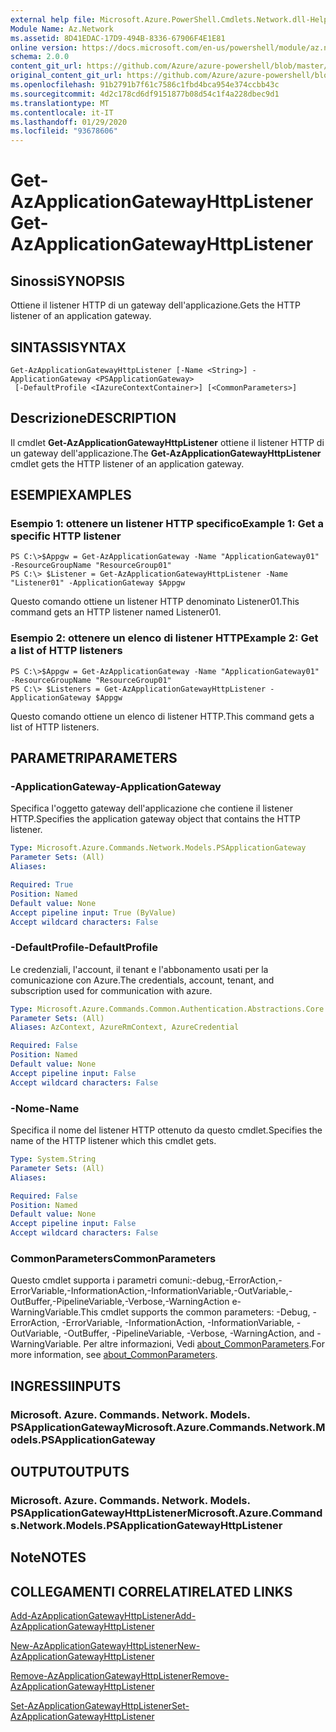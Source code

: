 ```yaml
---
external help file: Microsoft.Azure.PowerShell.Cmdlets.Network.dll-Help.xml
Module Name: Az.Network
ms.assetid: 8D41EDAC-17D9-494B-8336-67906F4E1E81
online version: https://docs.microsoft.com/en-us/powershell/module/az.network/get-azapplicationgatewayhttplistener
schema: 2.0.0
content_git_url: https://github.com/Azure/azure-powershell/blob/master/src/Network/Network/help/Get-AzApplicationGatewayHttpListener.md
original_content_git_url: https://github.com/Azure/azure-powershell/blob/master/src/Network/Network/help/Get-AzApplicationGatewayHttpListener.md
ms.openlocfilehash: 91b2791b7f61c7586c1fbd4bca954e374ccbb43c
ms.sourcegitcommit: 4d2c178cd6df9151877b08d54c1f4a228dbec9d1
ms.translationtype: MT
ms.contentlocale: it-IT
ms.lasthandoff: 01/29/2020
ms.locfileid: "93678606"
---
```

# <span data-ttu-id="b91a8-101">Get-AzApplicationGatewayHttpListener</span><span class="sxs-lookup"><span data-stu-id="b91a8-101">Get-AzApplicationGatewayHttpListener</span></span>

## <span data-ttu-id="b91a8-102">Sinossi</span><span class="sxs-lookup"><span data-stu-id="b91a8-102">SYNOPSIS</span></span>
<span data-ttu-id="b91a8-103">Ottiene il listener HTTP di un gateway dell'applicazione.</span><span class="sxs-lookup"><span data-stu-id="b91a8-103">Gets the HTTP listener of an application gateway.</span></span>

## <span data-ttu-id="b91a8-104">SINTASSI</span><span class="sxs-lookup"><span data-stu-id="b91a8-104">SYNTAX</span></span>

```
Get-AzApplicationGatewayHttpListener [-Name <String>] -ApplicationGateway <PSApplicationGateway>
 [-DefaultProfile <IAzureContextContainer>] [<CommonParameters>]
```

## <span data-ttu-id="b91a8-105">Descrizione</span><span class="sxs-lookup"><span data-stu-id="b91a8-105">DESCRIPTION</span></span>
<span data-ttu-id="b91a8-106">Il cmdlet **Get-AzApplicationGatewayHttpListener** ottiene il listener HTTP di un gateway dell'applicazione.</span><span class="sxs-lookup"><span data-stu-id="b91a8-106">The **Get-AzApplicationGatewayHttpListener** cmdlet gets the HTTP listener of an application gateway.</span></span>

## <span data-ttu-id="b91a8-107">ESEMPI</span><span class="sxs-lookup"><span data-stu-id="b91a8-107">EXAMPLES</span></span>

### <span data-ttu-id="b91a8-108">Esempio 1: ottenere un listener HTTP specifico</span><span class="sxs-lookup"><span data-stu-id="b91a8-108">Example 1: Get a specific HTTP listener</span></span>
```
PS C:\>$Appgw = Get-AzApplicationGateway -Name "ApplicationGateway01" -ResourceGroupName "ResourceGroup01"
PS C:\> $Listener = Get-AzApplicationGatewayHttpListener -Name "Listener01" -ApplicationGateway $Appgw
```

<span data-ttu-id="b91a8-109">Questo comando ottiene un listener HTTP denominato Listener01.</span><span class="sxs-lookup"><span data-stu-id="b91a8-109">This command gets an HTTP listener named Listener01.</span></span>

### <span data-ttu-id="b91a8-110">Esempio 2: ottenere un elenco di listener HTTP</span><span class="sxs-lookup"><span data-stu-id="b91a8-110">Example 2: Get a list of HTTP listeners</span></span>
```
PS C:\>$Appgw = Get-AzApplicationGateway -Name "ApplicationGateway01" -ResourceGroupName "ResourceGroup01"
PS C:\> $Listeners = Get-AzApplicationGatewayHttpListener -ApplicationGateway $Appgw
```

<span data-ttu-id="b91a8-111">Questo comando ottiene un elenco di listener HTTP.</span><span class="sxs-lookup"><span data-stu-id="b91a8-111">This command gets a list of HTTP listeners.</span></span>

## <span data-ttu-id="b91a8-112">PARAMETRI</span><span class="sxs-lookup"><span data-stu-id="b91a8-112">PARAMETERS</span></span>

### <span data-ttu-id="b91a8-113">-ApplicationGateway</span><span class="sxs-lookup"><span data-stu-id="b91a8-113">-ApplicationGateway</span></span>
<span data-ttu-id="b91a8-114">Specifica l'oggetto gateway dell'applicazione che contiene il listener HTTP.</span><span class="sxs-lookup"><span data-stu-id="b91a8-114">Specifies the application gateway object that contains the HTTP listener.</span></span>

```yaml
Type: Microsoft.Azure.Commands.Network.Models.PSApplicationGateway
Parameter Sets: (All)
Aliases:

Required: True
Position: Named
Default value: None
Accept pipeline input: True (ByValue)
Accept wildcard characters: False
```

### <span data-ttu-id="b91a8-115">-DefaultProfile</span><span class="sxs-lookup"><span data-stu-id="b91a8-115">-DefaultProfile</span></span>
<span data-ttu-id="b91a8-116">Le credenziali, l'account, il tenant e l'abbonamento usati per la comunicazione con Azure.</span><span class="sxs-lookup"><span data-stu-id="b91a8-116">The credentials, account, tenant, and subscription used for communication with azure.</span></span>

```yaml
Type: Microsoft.Azure.Commands.Common.Authentication.Abstractions.Core.IAzureContextContainer
Parameter Sets: (All)
Aliases: AzContext, AzureRmContext, AzureCredential

Required: False
Position: Named
Default value: None
Accept pipeline input: False
Accept wildcard characters: False
```

### <span data-ttu-id="b91a8-117">-Nome</span><span class="sxs-lookup"><span data-stu-id="b91a8-117">-Name</span></span>
<span data-ttu-id="b91a8-118">Specifica il nome del listener HTTP ottenuto da questo cmdlet.</span><span class="sxs-lookup"><span data-stu-id="b91a8-118">Specifies the name of the HTTP listener which this cmdlet gets.</span></span>

```yaml
Type: System.String
Parameter Sets: (All)
Aliases:

Required: False
Position: Named
Default value: None
Accept pipeline input: False
Accept wildcard characters: False
```

### <span data-ttu-id="b91a8-119">CommonParameters</span><span class="sxs-lookup"><span data-stu-id="b91a8-119">CommonParameters</span></span>
<span data-ttu-id="b91a8-120">Questo cmdlet supporta i parametri comuni:-debug,-ErrorAction,-ErrorVariable,-InformationAction,-InformationVariable,-OutVariable,-OutBuffer,-PipelineVariable,-Verbose,-WarningAction e-WarningVariable.</span><span class="sxs-lookup"><span data-stu-id="b91a8-120">This cmdlet supports the common parameters: -Debug, -ErrorAction, -ErrorVariable, -InformationAction, -InformationVariable, -OutVariable, -OutBuffer, -PipelineVariable, -Verbose, -WarningAction, and -WarningVariable.</span></span> <span data-ttu-id="b91a8-121">Per altre informazioni, Vedi [about_CommonParameters](https://go.microsoft.com/fwlink/?LinkID=113216).</span><span class="sxs-lookup"><span data-stu-id="b91a8-121">For more information, see [about_CommonParameters](https://go.microsoft.com/fwlink/?LinkID=113216).</span></span>

## <span data-ttu-id="b91a8-122">INGRESSI</span><span class="sxs-lookup"><span data-stu-id="b91a8-122">INPUTS</span></span>

### <span data-ttu-id="b91a8-123">Microsoft. Azure. Commands. Network. Models. PSApplicationGateway</span><span class="sxs-lookup"><span data-stu-id="b91a8-123">Microsoft.Azure.Commands.Network.Models.PSApplicationGateway</span></span>

## <span data-ttu-id="b91a8-124">OUTPUT</span><span class="sxs-lookup"><span data-stu-id="b91a8-124">OUTPUTS</span></span>

### <span data-ttu-id="b91a8-125">Microsoft. Azure. Commands. Network. Models. PSApplicationGatewayHttpListener</span><span class="sxs-lookup"><span data-stu-id="b91a8-125">Microsoft.Azure.Commands.Network.Models.PSApplicationGatewayHttpListener</span></span>

## <span data-ttu-id="b91a8-126">Note</span><span class="sxs-lookup"><span data-stu-id="b91a8-126">NOTES</span></span>

## <span data-ttu-id="b91a8-127">COLLEGAMENTI CORRELATI</span><span class="sxs-lookup"><span data-stu-id="b91a8-127">RELATED LINKS</span></span>

[<span data-ttu-id="b91a8-128">Add-AzApplicationGatewayHttpListener</span><span class="sxs-lookup"><span data-stu-id="b91a8-128">Add-AzApplicationGatewayHttpListener</span></span>](./Add-AzApplicationGatewayHttpListener.md)

[<span data-ttu-id="b91a8-129">New-AzApplicationGatewayHttpListener</span><span class="sxs-lookup"><span data-stu-id="b91a8-129">New-AzApplicationGatewayHttpListener</span></span>](./New-AzApplicationGatewayHttpListener.md)

[<span data-ttu-id="b91a8-130">Remove-AzApplicationGatewayHttpListener</span><span class="sxs-lookup"><span data-stu-id="b91a8-130">Remove-AzApplicationGatewayHttpListener</span></span>](./Remove-AzApplicationGatewayHttpListener.md)

[<span data-ttu-id="b91a8-131">Set-AzApplicationGatewayHttpListener</span><span class="sxs-lookup"><span data-stu-id="b91a8-131">Set-AzApplicationGatewayHttpListener</span></span>](./Set-AzApplicationGatewayHttpListener.md)


